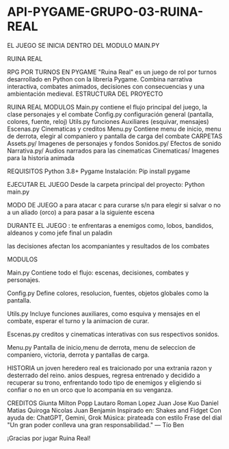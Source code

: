 # API-PYGAME-GRUPO-03-RUINA-REAL

EL JUEGO SE INICIA DENTRO DEL MODULO MAIN.PY

RUINA REAL

RPG POR TURNOS EN PYGAME
"Ruina Real" es un juego de rol por turnos desarrollado en Python con la librería Pygame. Combina narrativa interactiva, combates animados, decisiones con consecuencias y una ambientación medieval.
ESTRUCTURA DEL PROYECTO

RUINA REAL
MODULOS	
Main.py	contiene el flujo principal del juego, la clase personajes y el combate
Config.py	configuración general (pantalla, colores, fuente, reloj)
Utils.py	funciones Auxiliares (esquivar, mensajes)
Escenas.py	Cinematicas y creditos 
Menu.py	Contiene menu de inicio, menu de derrota, elegir al companiero y pantalla de carga del combate
CARPETAS	
Assets.py/	Imagenes de personajes y fondos
Sonidos.py/	Efectos de sonido 
Narrativa.py/	Audios narrados para las cinematicas
Cinematicas/	Imagenes para la historia animada 

REQUISITOS 
Python 3.8+
Pygame
Instalación:
Pip install pygame

EJECUTAR EL JUEGO
Desde la carpeta principal del proyecto:
Python main.py

MODO DE JUEGO
a para atacar
c para curarse 
s/n para elegir si salvar o no a un aliado (orco)
a para pasar a la siguiente escena 

DURANTE EL JUEGO :
te enfrentaras a enemigos como, lobos, bandidos, aldeanos y como jefe final un paladin

las decisiones afectan los acompaniantes y resultados de los combates

MODULOS

Main.py
Contiene todo el flujo: escenas, decisiones, combates y personajes.

Config.py
Define colores, resolucion, fuentes, objetos globales como la pantalla.

Utils.py
Incluye funciones auxiliares, como esquiva y mensajes en el combate, esperar el turno y la animacion de curar.

Escenas.py
creditos y cinematicas interativas con sus respectivos sonidos.

Menu.py
Pantalla de inicio,menu de derrota, menu de seleccion de companiero, victoria, derrota y pantallas de carga.

HISTORIA
un joven heredero real es traicionado por una extrania razon y desterrado del reino. anios despues, regresa entrenado y decidido a recuperar su trono, enfrentando todo tipo de enemigos y eligiendo si confiar o no en un orco que lo acompania en su venganza.

CREDITOS
Giunta Milton
Popp Lautaro Roman
Lopez Juan Jose
Kuo Daniel Matias
Quiroga Nicolas Juan Benjamin
Inspirado en: Shakes and Fidget
Con ayuda de: ChatGPT, Gemini, Grok
Música: pirateada con estilo
Frase del dial
"Un gran poder conlleva una gran responsabilidad."
— Tío Ben

¡Gracias por jugar Ruina Real!

